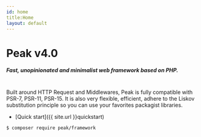 ```yaml
---
id: home
title:Home
layout: default
---
```


<h1>Peak <span class="small">v4.0</span></h1>

##### Fast, unopinionated and minimalist web framework based on PHP. 
<br>
Built around HTTP Request and Middlewares, Peak is fully compatible with PSR-7, PSR-11, PSR-15. It is also very flexible, efficient, adhere to the Liskov substitution principle so you can use your favorites packagist libraries.

<br>

 - [Quick start]({{ site.url }}quickstart)
 
 ```
 $ composer require peak/framework
 ```
 
 


